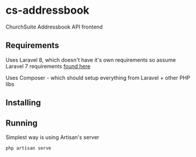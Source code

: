 # cs-addressbook
ChurchSuite Addressbook API frontend

## Requirements
Uses Laravel 8, which doesn't have it's own requirements so assume Laravel 7 requirements [found here](https://laravel.com/docs/7.x/installation) 

Uses Composer - which should setup everything from Laravel + other PHP libs

## Installing

## Running

Simplest way is using Artisan's server

`php artisan serve`